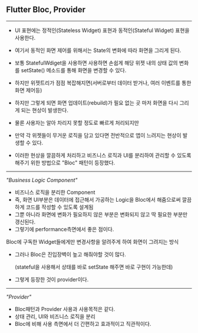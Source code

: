<h2>Flutter Bloc, Provider</h2>

<hr>

- UI 표현에는 정적인(Stateless Widget) 표현과 동적인(Stateful Widget) 표현을 사용한다. 
- 여기서 동적인 화면 제어를 위해서는 State의 변화에 따라 화면을 그리게 된다. 
- 보통 StatefulWdiget을 사용하면 사용하면 손쉽게 해당 위젯 내의 상태 값의 변화를 setState() 메소드를 통해 화면을 변경할 수 있다. 
- 하지만 위젯트리가 점점 복잡해지면(서버로부터 데이터 받거나, 여러 이벤트를 통한 화면 제어등)



- 하지만 그렇게 되면 화면 업데이트(rebuild)가 필요 없는 곳 마저 화면을 다시 그리게 되는 현상이 발생한다. 
- 물론 사용자는 알아 차리지 못할 정도로 빠르게 처리되지만 
- 만약 각 위젯들이 무거운 로직을 담고 있다면 전반적으로 앱이 느려지는 현상이 발생할 수 있다. 



- 이러한 현상을 깔끔하게 처리하고 비즈니스 로직과 UI를 분리하여 관리할 수 있도록 해주기 위한 방법으로 "Bloc" 패턴이 등장했다.

<hr>

<i>"Business Logic Component"</i>

- 비즈니스 로직을 분리한 Component
- 즉, 화면 UI부분은 데이터에 접근해서 가공하는 Logic을 Bloc에서 해줌으로써 깔끔하게 코드를 작성할 수 있도록 설계됨
- 그뿐 아니라 화면에 변화가 필요하지 않은 부분은 변화되지 않고 딱 필요한 부분만 갱신된다.
- 그렇기에 performance측면에서 좋은 점이다. 

Bloc에 구독한 Widget들에게만 변경사항을 알려주게 하여 화면이 그려지는 방식



- 그러나 Bloc은 진입장벽이 높고 해줘야할 것이 많다. 

  (stateful을 사용해서 상태를 바로 setState 해주면 바로 구현이 가능한데)

- 그렇게 등장한 것이 provider이다. 

<hr>

<i>"Provider"</i>

- Bloc패턴과 Provider 사용과 사용목적은 같다.
- 상태 관리, UI와 비즈니스 로직을 분리 
- Bloc에 비해 사용 측면에서 더 간편하고 효과적이고 직관적이다. 



